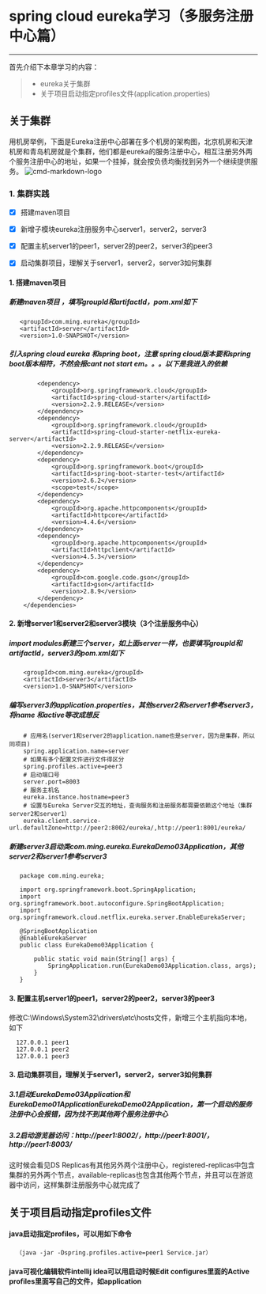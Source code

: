 # spring cloud eureka学习（多服务注册中心篇）
 
------

首先介绍下本章学习的内容：
 
> * eureka关于集群
> * 关于项目启动指定profiles文件(application.properties)

## 关于集群
用机房举例，下面是Eureka注册中心部署在多个机房的架构图，北京机房和天津机房和青岛机房就是个集群，他们都是eureka的服务注册中心，相互注册另外两个服务注册中心的地址，如果一个挂掉，就会按负债均衡找到另外一个继续提供服务。
![cmd-markdown-logo](https://img-blog.csdnimg.cn/20190427101115296.png?x-oss-process=image/watermark,type_ZmFuZ3poZW5naGVpdGk,shadow_10,text_aHR0cHM6Ly9ibG9nLmNzZG4ubmV0L3podXlhbmxpbjA5,size_16,color_FFFFFF,t_70)

### 1. 集群实践
 
- [x] 搭建maven项目
- [x] 新增子模块eureka注册服务中心server1，server2，server3
- [x] 配置主机server1的peer1，server2的peer2，server3的peer3
- [x] 启动集群项目，理解关于server1，server2，server3如何集群


#### 1. 搭建maven项目
 
##### 新建maven项目 ，填写groupId和artifactId，pom.xml如下

```seq
   <groupId>com.ming.eureka</groupId>
   <artifactId>server</artifactId>
   <version>1.0-SNAPSHOT</version>
```
##### 引入spring cloud eureka 和spring boot，注意 spring cloud版本要和spring boot版本相符，不然会报cant not start em。。。以下是我进入的依赖
```seq<dependencies>
        <dependency>
            <groupId>org.springframework.cloud</groupId>
            <artifactId>spring-cloud-starter</artifactId>
            <version>2.2.9.RELEASE</version>
        </dependency>
        <dependency>
            <groupId>org.springframework.cloud</groupId>
            <artifactId>spring-cloud-starter-netflix-eureka-server</artifactId>
            <version>2.2.9.RELEASE</version>
        </dependency>
        <dependency>
            <groupId>org.springframework.boot</groupId>
            <artifactId>spring-boot-starter-test</artifactId>
            <version>2.6.2</version>
            <scope>test</scope>
        </dependency>
        <dependency>
            <groupId>org.apache.httpcomponents</groupId>
            <artifactId>httpcore</artifactId>
            <version>4.4.6</version>
        </dependency>
        <dependency>
            <groupId>org.apache.httpcomponents</groupId>
            <artifactId>httpclient</artifactId>
            <version>4.5.3</version>
        </dependency>
        <dependency>
            <groupId>com.google.code.gson</groupId>
            <artifactId>gson</artifactId>
            <version>2.8.9</version>
        </dependency>
    </dependencies>
```

#### 2. 新增server1和server2和server3模块（3个注册服务中心）
 
##### import modules新建三个server，如上面server一样，也要填写groupId和artifactId，server3的pom.xml如下
```seq
    <groupId>com.ming.eureka</groupId>
    <artifactId>server3</artifactId>
    <version>1.0-SNAPSHOT</version>
 ```
 
 ##### 编写server3的application.properties，其他server2和server1参考server3，将name 和active等改成想反
 
 ```seq
     # 应用名(server1和server2的application.name也是server，因为是集群，所以同项目)
     spring.application.name=server
     # 如果有多个配置文件进行文件得区分
     spring.profiles.active=peer3
     # 启动端口号
     server.port=8003
     # 服务主机名
     eureka.instance.hostname=peer3
     # 设置与Eureka Server交互的地址，查询服务和注册服务都需要依赖这个地址（集群server2和server1）
     eureka.client.service-url.defaultZone=http://peer2:8002/eureka/,http://peer1:8001/eureka/
 ```
 
 ##### 新建server3启动类com.ming.eureka.EurekaDemo03Application，其他server2和server1参考server3
 
  ```seq
     package com.ming.eureka;
     
     import org.springframework.boot.SpringApplication;
     import org.springframework.boot.autoconfigure.SpringBootApplication;
     import org.springframework.cloud.netflix.eureka.server.EnableEurekaServer;
     
     @SpringBootApplication
     @EnableEurekaServer
     public class EurekaDemo03Application {
     
         public static void main(String[] args) {
             SpringApplication.run(EurekaDemo03Application.class, args);
         }
     }
  ```
  
  #### 3. 配置主机server1的peer1，server2的peer2，server3的peer3
  修改C:\Windows\System32\drivers\etc\hosts文件，新增三个主机指向本地，如下
  ```seq
    127.0.0.1 peer1
    127.0.0.1 peer2
    127.0.0.1 peer3
  ```
  
  #### 3. 启动集群项目，理解关于server1，server2，server3如何集群
  
  ##### 3.1启动EurekaDemo03Application和EurekaDemo01ApplicationEurekaDemo02Application，第一个启动的服务注册中心会报错，因为找不到其他两个服务注册中心
  
  ##### 3.2启动游览器访问：http://peer1:8002/，http://peer1:8001/，http://peer1:8003/
  
  这时候会看见DS Replicas有其他另外两个注册中心，registered-replicas中包含集群的另外两个节点，available-replicas也包含其他两个节点，并且可以在游览器中访问，这样集群注册服务中心就完成了
  
  ## 关于项目启动指定profiles文件
  
  #### java启动指定profiles，可以用如下命令
  ```seq
    （java -jar -Dspring.profiles.active=peer1 Service.jar）
  ```
  
  #### java可视化编辑软件intellij idea可以用启动时候Edit configures里面的Active profiles里面写自己的文件，如application
 

  
  
  


  
  
 
 

 